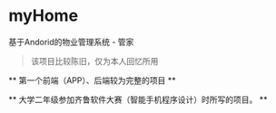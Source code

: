 # myHome
基于Andorid的物业管理系统 - 管家

> 该项目比较陈旧，仅为本人回忆所用



**  第一个前端（APP）、后端较为完整的项目 **

** 大学二年级参加齐鲁软件大赛（智能手机程序设计）时所写的项目。 ** 

